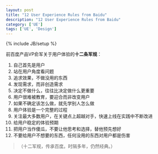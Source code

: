 ```yaml
---
layout: post
title: "12 User Experience Rules from Baidu"
description: "12 User Experience Rules from Baidu"
category: ['UE'] 
tags: ['UE', 'Design']
---
```

{% include JB/setup %}


前百度产品VP俞军关于用户体验的**十二条军规**： 

1. 自己首先是用户
1. 站在用户角度看问题
1. 追求效果，不做没用的东西
1. 发现需求，而非创造需求
1. 决定不做什么，往往比决定做什么更重要
1. 用户很难被教育，要迎合而非改变用户
1. 如果不确定该怎么做，就先学别人怎么做 
1. 用户体验是一个完整的过程 
1. 关注最大多数用户，在关键点上超越对手，快速上线在实践中不断改进
1. 给用户稳定的体验预期
1. 把用户当作傻瓜，不要让他思考和选择，替他预先想好
1. 不要给用户不想要的东西，任何没用的东西对用户都是伤害

>（十二军规，传承百度。时隔多年，仍然经典。）
